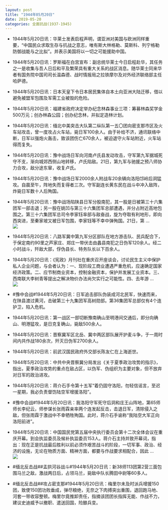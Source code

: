 ```yaml
---
layout: post
title: "1944年05月20日"
date: 2019-05-20
categories: 全面抗战(1937-1945)
---
```


<meta name="referrer" content="no-referrer" />

- 1944年5月20日讯：华莱士发表启程声明，谓亚洲对美国与欧洲同样重要，“中国民众求取生存与抗战之意志，唯有斯大林格勒、莫斯科、列宁格勒防御战能与之比拟”。并表示美国将以一切之可能援助中国。 

- 1944年5月20日讯：罗斯福在白宫宣布：副总统华莱士今日启程赴华，其任务之一是收集与吾人日后和平及繁荣具有重大关系的战区消息。随华莱士同来华者有国务院中国司司长温森德、战时情报局之拉铁摩尔及对外经济联络部主任哈萨德。 

- 1944年5月20日讯：日本天皇下令日本居民集体自本土向亚洲大陆迁移，借以避免被盟军包围及军需工业被毁的危险。 

- 1944年5月20日讯：福建省政府决定举办纪念林森事业三项：筹募林森奖学金500万元；创办林森公园；创办纪念林，并拟定造林计划。 

- 1944年5月20日讯：缅北中美突击大队第二纵队第一五〇团向密支那市区及火车站攻击，曾一度攻占火车站，毙日军100余人。由于补给不济，通讯联络中断，日军以强炮火轰击，致该团伤亡670余人，被迫退守火车站附近，火车站得而复失。 

- 1944年5月20日讯：豫中战场日军向河南卢氏县发动攻击，守军第九军据城死守不支，渐向城郊西侧山地转移，卢氏陷敌。21日，第九军与驰援之预八师协力合攻，敌分途东窜，收复卢氏。 

- 1944年5月20日讯：豫中战场日军2000余人附战车20余辆向洛阳邙岭后洞猛攻。自晨至午，阵地失而复得者三次。守军副连长黄东民在战斗中冲入敌阵，炸毙日军数十人后殉国。 

- 1944年5月20日讯：豫中战场陷陕县日军分股南犯，其一股是日被第三十六集团军一部击退；另一股在姚凹与第三十六集团军总部遭遇，并分占附近高地包围之。第三十六集团军总司令李家钰率部与敌奋战，旋为夺取有利地形，即向西突进，至秦家坡又被日军包围，李家钰等不幸中弹殉国。21日，第 ... <br/><img src="https://wx1.sinaimg.cn/large/aca367d8ly1g37v69r89pj20c80903yj.jpg" />

- 1944年5月20日讯：八路军冀中第九军分区部队在地方游击队、民兵配合下，于保定南约90里之芦家庄、郑庄一带伏击由蠡县南犯之日伪军120余人。经二小时战斗，歼敌大部，俘伪县长、特务队长以下百余人。 

- 1944年5月20日讯：《宪政》月刊社在重庆召开座谈会，讨论民生主义中保护私人企业问题，与会者认为：一、现阶段工商业遭遇严重危机，应速确定国家经济政策。二、应节制商业资本，控制金融资本，保护并发展工业资本。三、西南联大李树青等提出之解决物价办法尚欠实行之可能性。四、去年游 ... <br/><img src="https://wx4.sinaimg.cn/large/aca367d8ly1g37rpboh2hj20c80bx3ym.jpg" />

- #豫中会战#1944年5月20日讯：日军追击部队伪装成河北民军，快速而来，在陕县渡过黄河，击破第三十九集团军高树勋部。第36集团军总部仅有4个连护卫，陷入危机。 

- 1944年5月20日讯：第一战区一部切断豫南确山至明港间交通后，即分向确山、明港猛攻，是日克复确山，毙敌500余人。 

- 1944年5月20日讯：晋察冀军区北岳、冀中两区部队展开护麦斗争，于一周时间内共作战180余次，歼灭日伪军2700余人。 

- 1944年5月20日讯：前武汉国民政府外交部长陈友仁在上海逝世。 

- 1944年5月20日讯：中共中央晋察冀分局发出《关于夏季政治攻势的指示》，指出，夏季政治攻势的重点在敌占区，以伪军、伪组织为主要对象，但不放弃对日军的政治进攻。 

- 1944年5月20日讯：蒋介石手令第十五军“着仍固守洛阳，勿轻信谣言，至迟一星期，我必负责督饬陆空军增援洛阳”。 

- #豫中会战#1944年5月20日讯：我洛阳守军死守后洞和庄王山阵地，第65师师长李纪云，师参谋长张雨霖亲率两个连发起反击，击退日军，清除侵入之敌，但张雨霖于激战中不幸牺牲殉国。此时，蒋介石手谕称“我陆空大军正向洛阳前进”。 

- 1944年5月20日讯：中国国民党第五届中央执行委员会第十二次全体会议在重庆开幕。到会执监委员及候补执监委员153人。蒋介石主持并致开幕词，指出：现在正是抗战最后胜利以前必须作艰苦战斗的阶段，一切军事、政治、经济的设施，无论在物质方面、精神方面，都要与作战要求相配合，因此 ... <br/><img src="https://wx2.sinaimg.cn/large/aca367d8ly1g37krpjuojj20c8090mx7.jpg" />

- #缅北反击战##孟拱河谷战斗#1944年5月20日讯：新38师113团第2营三面包围马兰之敌，激战两日后，占领马兰，毙敌中队长腾田中尉等60多人。 

- #缅北反击战##攻占密支那#1944年5月20日讯：梅里尔未及时派兵增援150团，致使150团功败垂成，弹尽粮绝，无奈之下肉搏突出重围，退回跑马地、河套一带收容整顿。梅里尔竟推卸责任，指摘该团团长指挥无能、作战不力，建议史迪威予以撤职、遣送回国，险酿兵变。 

